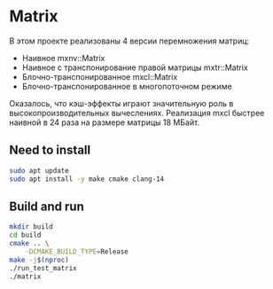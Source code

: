 # Matrix
В этом проекте реализованы 4 версии перемножения матриц:
* Наивное mxnv::Matrix
* Наивное с транспонирование правой матрицы mxtr::Matrix
* Блочно-транспонированное mxcl::Matrix
* Блочно-транспонированное в многопоточном режиме

Оказалось, что кэш-эффекты играют значительную роль в высокопроизводительных вычеслениях. Реализация mxcl быстрее наивной в 24 раза на размере матрицы 18 МБайт.

## Need to install
```bash
sudo apt update
sudo apt install -y make cmake clang-14
```

## Build and run
```bash
mkdir build
cd build
cmake .. \
    -DCMAKE_BUILD_TYPE=Release
make -j$(nproc)
./run_test_matrix
./matrix
```